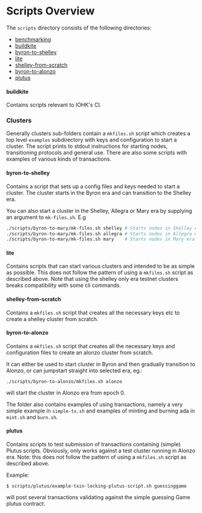 # Scripts Overview

The `scripts` directory consists of the following directories:
- [benchmarking](#benchmarking)
- [buildkite](#buildkite)
- [byron-to-shelley](#byron-to-shelley)
- [lite](#lite)
- [shelley-from-scratch](#shelley-from-scratch)
- [byron-to-alonzo](#byron-to-alonzo)
- [plutus](#plutus)

#### buildkite
Contains scripts relevant to IOHK's CI.

### Clusters

Generally clusters sub-folders contain a `mkfiles.sh` script which creates a top level
`examples` subdirectory with keys and configuration to start a cluster. The script prints
to stdout instructions for starting nodes, transitioning protocols and general use. There are
also some scripts with examples of various kinds of transactions.

#### byron-to-shelley

Contains a script that sets up a config files and keys needed to start a cluster. The cluster starts in the Byron era and can transition to the Shelley era.

You can also start a cluster in the Shelley, Allegra or Mary era by supplying an argument to `mk-files.sh`.
E.g
```bash
./scripts/byron-to-mary/mk-files.sh shelley # Starts nodes in Shelley era
./scripts/byron-to-mary/mk-files.sh allegra # Starts nodes in Allegra era
./scripts/byron-to-mary/mk-files.sh mary    # Starts nodes in Mary era
```

#### lite
Contains scripts that can start various clusters and intended to be as simple as possible.
This does not follow the pattern of using a `mkfiles.sh` script as described above.
Note that using the shelley only era testnet clusters breaks compatibility with some cli commands.

#### shelley-from-scratch
Contains a `mkfiles.sh` script that creates all the necessary keys etc to create a shelley cluster from scratch.

#### byron-to-alonzo

Contains a `mkfiles.sh` script that creates all the necessary keys and configuration files to create an alonzo cluster from scratch.

It can either be used to start cluster in Byron and then gradually transition to Alonzo, or can jumpstart straight into selected era, eg.:
```
./scripts/byron-to-alonzo/mkfiles.sh alonzo
```
will start the cluster in Alonzo era from epoch 0.

The folder also contains examples of using transactions, namely a very simple example
in `simple-tx.sh` and examples of minting and burning ada in `mint.sh` and `burn.sh`.

#### plutus

Contains scripts to test submission of transactions containing (simple) Plutus scripts. Obviously, only works against a test cluster running in Alonzo era. Note: this does not follow the
pattern of using a `mkfiles.sh` script as described above.

Example:
```
$ scripts/plutus/example-txin-locking-plutus-script.sh guessinggame
```
will post several transactions validating against the simple guessing Game plutus contract.
